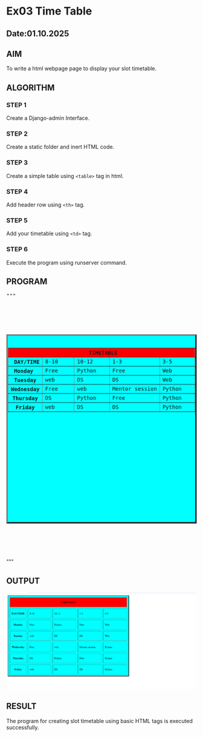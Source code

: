 # Ex03 Time Table
## Date:01.10.2025

## AIM
To write a html webpage page to display your slot timetable.

## ALGORITHM
### STEP 1
Create a Django-admin Interface.

### STEP 2
Create a static folder and inert HTML code.

### STEP 3
Create a simple table using ```<table>``` tag in html.

### STEP 4
Add header row using ```<th>``` tag.

### STEP 5
Add your timetable using ```<td>``` tag.

### STEP 6
Execute the program using runserver command.

## PROGRAM
<pre>
"""
<!DOCTYPE html>
<html>
<head>
<body>
    <table BORDER="4" bgcolor="cyan" height="500" width="750" cellpadding="10" cellspacing="10">
        <tr> 
            <th colspan="5" align="center" bgcolor="red"> TIMETABLE</th>
             </tr>
        <tr>
                    <th> DAY/TIME</th>
            <td rowspan="1" width="25%">8-10</td>
            <td rowspan="1" width="25%">10-12</td>
            <td rowspan="1" width="25%">1-3</td>
            <td rowspan="1" width="25%">3-5</td>
            </tr>
    <tr>
        <th>Monday </th>
                <td width="25%">Free</td>
        <td width="25%">Python</td>
        <td width="25%">Free</td>
        <td width="25%">Web</td>
    </tr>
     <tr>
            <Th>Tuesday</Th>
                <td width="25%">web</td>
        <td width="25%">DS</td>
        <td width="25%">DS</td>
        <td width="25%">Web</td>
    </tr>
     <tr>
            <Th>Wednesday</Th>
        <td width="25%">Free</td>
        <td width="25%">web</td>
        <td width="25%">Mentor session</td>
        <td width="25%">Python</td>
    </tr>
     <tr>
            <Th>Thursday</Th>
        <td width="25%">DS</td>
        <td width="25%">Python</td>
        <td width="25%">Free</td>
        <td width="25%">Python</td>
    </tr>
     <tr>
            <Th>Friday</Th>
                <td width="25%">web</td>
        <td width="25%">DS</td>
        <td width="25%">DS</td>
        <td width="25%">Python</td>
    </tr>
    
    
    
</table>          
</body>
</head>
</html>
</pre>"""
## OUTPUT
![alt text](<Screenshot (20).png>)

## RESULT
The program for creating slot timetable using basic HTML tags is executed successfully.